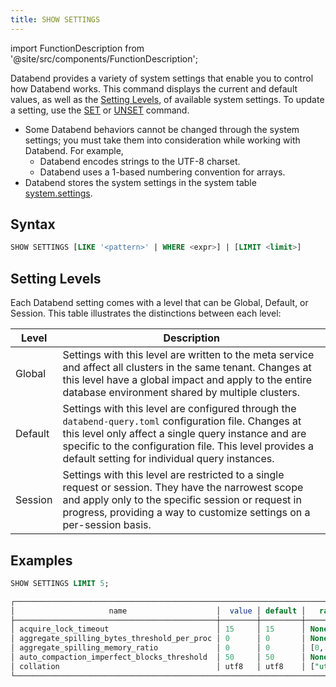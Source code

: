 ```yaml
---
title: SHOW SETTINGS
---
```

import FunctionDescription from '@site/src/components/FunctionDescription';

<FunctionDescription description="Introduced or updated: v1.2.314"/>

Databend provides a variety of system settings that enable you to control how Databend works. This command displays the current and default values, as well as the [Setting Levels](#setting-levels), of available system settings. To update a setting, use the [SET](02-set-global.md) or [UNSET](02-unset.md) command.

- Some Databend behaviors cannot be changed through the system settings; you must take them into consideration while working with Databend. For example,
    - Databend encodes strings to the UTF-8 charset.
    - Databend uses a 1-based numbering convention for arrays.
- Databend stores the system settings in the system table [system.settings](../../00-sql-reference/20-system-tables/system-settings.md).

## Syntax

```sql
SHOW SETTINGS [LIKE '<pattern>' | WHERE <expr>] | [LIMIT <limit>]
```

## Setting Levels

Each Databend setting comes with a level that can be Global, Default, or Session. This table illustrates the distinctions between each level:

|   Level    |   Description                                                                                                                                                                                                                                                              |
|------------|----------------------------------------------------------------------------------------------------------------------------------------------------------------------------------------------------------------------------------------------------------------------------|
|   Global   |   Settings with this level are written to the meta service and affect all clusters in the same tenant. Changes at this level have a global impact and apply to the entire database environment shared by multiple clusters.                                                |
|   Default  |   Settings with this level are configured through the `databend-query.toml` configuration file. Changes at this level only affect a single query instance and are specific to the configuration file. This level provides a default setting for individual query instances.  |
|   Session  |   Settings with this level are restricted to a single request or session. They have the narrowest scope and apply only to the specific session or request in progress, providing a way to customize settings on a per-session basis.                                       |

## Examples

```sql
SHOW SETTINGS LIMIT 5;

┌───────────────────────────────────────────────────────────────────────────────────────────────────────────────────────────────────────────────────────────────────────────────────────────────────────────────────────────────────────────────────┐
│                     name                    │  value │ default │   range  │  level  │                                                                     description                                                                    │  type  │
├─────────────────────────────────────────────┼────────┼─────────┼──────────┼─────────┼────────────────────────────────────────────────────────────────────────────────────────────────────────────────────────────────────────────────────┼────────┤
│ acquire_lock_timeout                        │ 15     │ 15      │ None     │ DEFAULT │ Sets the maximum timeout in seconds for acquire a lock.                                                                                            │ UInt64 │
│ aggregate_spilling_bytes_threshold_per_proc │ 0      │ 0       │ None     │ DEFAULT │ Sets the maximum amount of memory in bytes that an aggregator can use before spilling data to storage during query execution.                      │ UInt64 │
│ aggregate_spilling_memory_ratio             │ 0      │ 0       │ [0, 100] │ DEFAULT │ Sets the maximum memory ratio in bytes that an aggregator can use before spilling data to storage during query execution.                          │ UInt64 │
│ auto_compaction_imperfect_blocks_threshold  │ 50     │ 50      │ None     │ DEFAULT │ Threshold for triggering auto compaction. This occurs when the number of imperfect blocks in a snapshot exceeds this value after write operations. │ UInt64 │
│ collation                                   │ utf8   │ utf8    │ ["utf8"] │ DEFAULT │ Sets the character collation. Available values include "utf8".                                                                                     │ String │
└───────────────────────────────────────────────────────────────────────────────────────────────────────────────────────────────────────────────────────────────────────────────────────────────────────────────────────────────────────────────────┘
```